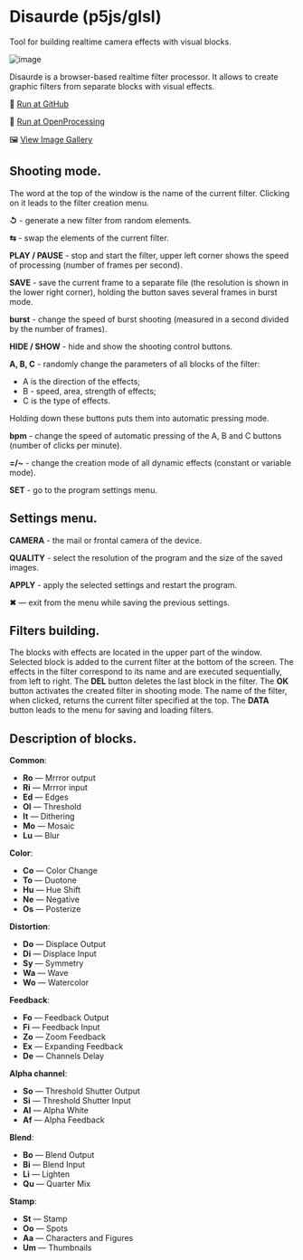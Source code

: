 # Disaurde (p5js/glsl)
Tool for building realtime camera effects with visual blocks.

![image](https://user-images.githubusercontent.com/38255514/163818147-bfed6397-0140-4ee2-a4bc-6f1e279777dc.png)

Disaurde is a browser-based realtime filter processor. It allows to create graphic filters from separate blocks with visual effects.

🚀 [Run at GitHub](https://hayabuzo.github.io/Disaurde/)

🏓 [Run at OpenProcessing](https://openprocessing.org/sketch/1447129)

🖼 [View Image Gallery](https://www.behance.net/disaurde)

## Shooting mode.

The word at the top of the window is the name of the current filter. Clicking on it leads to the filter creation menu.

**↺** - generate a new filter from random elements.

**⇆** - swap the elements of the current filter.

**PLAY / PAUSE** - stop and start the filter, upper left corner shows the speed of processing (number of frames per second).

**SAVE** - save the current frame to a separate file (the resolution is shown in the lower right corner), holding the button saves several frames in burst mode.

**burst** - change the speed of burst shooting (measured in a second divided by the number of frames).

**HIDE / SHOW** - hide and show the shooting control buttons.

**A, B, C** - randomly change the parameters of all blocks of the filter:

* A is the direction of the effects;
* B - speed, area, strength of effects;
* C is the type of effects.

Holding down these buttons puts them into automatic pressing mode.

**bpm** - change the speed of automatic pressing of the A, B and C buttons (number of clicks per minute).

**=/~** - change the creation mode of all dynamic effects (constant or variable mode).

**SET** - go to the program settings menu.

## Settings menu.

**CAMERA** - the mail or frontal camera of the device.

**QUALITY** - select the resolution of the program and the size of the saved images.

**APPLY** - apply the selected settings and restart the program.

**✖** — exit from the menu while saving the previous settings.

## Filters building.

The blocks with effects are located in the upper part of the window. Selected block is added to the current filter at the bottom of the screen. The effects in the filter correspond to its name and are executed sequentially, from left to right. The **DEL** button deletes the last block in the filter. The **OK** button activates the created filter in shooting mode. The name of the filter, when clicked, returns the current filter specified at the top. The **DATA** button leads to the menu for saving and loading filters.

## Description of blocks.

**Common**:

* **Ro** — Mrrror output
* **Ri** — Mrrror input
* **Ed** — Edges
* **Ol** — Threshold
* **It** — Dithering
* **Mo** — Mosaic
* **Lu** — Blur 

**Color**:

* **Co** — Color Change
* **To** — Duotone
* **Hu** — Hue Shift
* **Ne** — Negative
* **Os** — Posterize

**Distortion**:

* **Do** — Displace Output
* **Di** — Displace Input
* **Sy** — Symmetry
* **Wa** — Wave
* **Wo** — Watercolor

**Feedback**:

* **Fo** — Feedback Output
* **Fi** — Feedback Input
* **Zo** — Zoom Feedback
* **Ex** — Expanding Feedback
* **De** — Channels Delay

**Alpha channel**:

* **So** — Threshold Shutter Output
* **Si** — Threshold Shutter Input
* **Al** — Alpha White
* **Af** — Alpha Feedback

**Blend**:

* **Bo** — Blend Output
* **Bi** — Blend Input
* **Li** — Lighten
* **Qu** — Quarter Mix

**Stamp**:

* **St** — Stamp
* **Oo** — Spots
* **Aa** — Characters and Figures
* **Um** — Thumbnails


